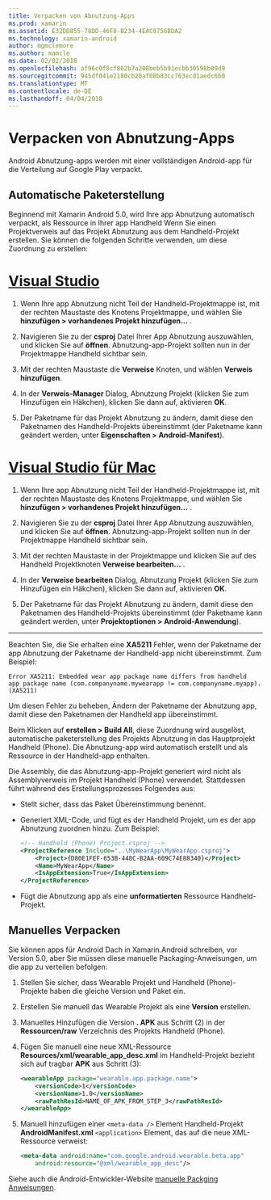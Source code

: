 ```yaml
---
title: Verpacken von Abnutzung-Apps
ms.prod: xamarin
ms.assetid: E32DD855-78DD-46F8-B234-4EAC0756BDA2
ms.technology: xamarin-android
author: mgmclemore
ms.author: mamcle
ms.date: 02/02/2018
ms.openlocfilehash: af96c0f8cf862b7a208beb5b91ecbb30598b09d9
ms.sourcegitcommit: 945df041e2180cb20af08b83cc703ecd1aedc6b0
ms.translationtype: MT
ms.contentlocale: de-DE
ms.lasthandoff: 04/04/2018
---
```

# <a name="packaging-wear-apps"></a>Verpacken von Abnutzung-Apps

Android Abnutzung-apps werden mit einer vollständigen Android-app für die Verteilung auf Google Play verpackt. 

## <a name="automatic-packaging"></a>Automatische Paketerstellung

Beginnend mit Xamarin Android 5.0, wird Ihre app Abnutzung automatisch verpackt, als Ressource in Ihrer app Handheld Wenn Sie einen Projektverweis auf das Projekt Abnutzung aus dem Handheld-Projekt erstellen. Sie können die folgenden Schritte verwenden, um diese Zuordnung zu erstellen: 

# <a name="visual-studiotabvswin"></a>[Visual Studio](#tab/vswin)

1. Wenn Ihre app Abnutzung nicht Teil der Handheld-Projektmappe ist, mit der rechten Maustaste des Knotens Projektmappe, und wählen Sie **hinzufügen > vorhandenes Projekt hinzufügen...** .

2. Navigieren Sie zu der **csproj** Datei Ihrer App Abnutzung auszuwählen, und klicken Sie auf **öffnen**. Abnutzung-app-Projekt sollten nun in der Projektmappe Handheld sichtbar sein.

3. Mit der rechten Maustaste die **Verweise** Knoten, und wählen **Verweis hinzufügen**.

4. In der **Verweis-Manager** Dialog, Abnutzung Projekt (klicken Sie zum Hinzufügen ein Häkchen), klicken Sie dann auf, aktivieren **OK**.

5. Der Paketname für das Projekt Abnutzung zu ändern, damit diese den Paketnamen des Handheld-Projekts übereinstimmt (der Paketname kann geändert werden, unter **Eigenschaften > Android-Manifest**).

# <a name="visual-studio-for-mactabvsmac"></a>[Visual Studio für Mac](#tab/vsmac)

1. Wenn Ihre app Abnutzung nicht Teil der Handheld-Projektmappe ist, mit der rechten Maustaste des Knotens Projektmappe, und wählen Sie **hinzufügen > vorhandenes Projekt hinzufügen...** .

2. Navigieren Sie zu der **csproj** Datei Ihrer App Abnutzung auszuwählen, und klicken Sie auf **öffnen**. Abnutzung-app-Projekt sollten nun in der Projektmappe Handheld sichtbar sein.

3. Mit der rechten Maustaste in der Projektmappe und klicken Sie auf des Handheld Projektknoten **Verweise bearbeiten...** .

4. In der **Verweise bearbeiten** Dialog, Abnutzung Projekt (klicken Sie zum Hinzufügen ein Häkchen), klicken Sie dann auf, aktivieren **OK**.

5. Der Paketname für das Projekt Abnutzung zu ändern, damit diese den Paketnamen des Handheld-Projekts übereinstimmt (der Paketname kann geändert werden, unter **Projektoptionen > Android-Anwendung**).

-----


Beachten Sie, die Sie erhalten eine **XA5211** Fehler, wenn der Paketname der app Abnutzung der Paketname der Handheld-app nicht übereinstimmt. Zum Beispiel:

```shell
Error XA5211: Embedded wear app package name differs from handheld 
app package name (com.companyname.mywearapp != com.companyname.myapp). (XA5211)
```

Um diesen Fehler zu beheben, Ändern der Paketname der Abnutzung app, damit diese den Paketnamen der Handheld app übereinstimmt.

Beim Klicken auf **erstellen > Build All**, diese Zuordnung wird ausgelöst, automatische paketerstellung des Projekts Abnutzung in das Hauptprojekt Handheld (Phone). Die Abnutzung-app wird automatisch erstellt und als Ressource in der Handheld-app enthalten.

Die Assembly, die das Abnutzung-app-Projekt generiert wird nicht als Assemblyverweis im Projekt Handheld (Phone) verwendet. Stattdessen führt während des Erstellungsprozesses Folgendes aus:

-   Stellt sicher, dass das Paket Übereinstimmung benennt. 

-   Generiert XML-Code, und fügt es der Handheld Projekt, um es der app Abnutzung zuordnen hinzu. Zum Beispiel: 

    ```xml
    <!-- Handheld (Phone) Project.csproj -->
    <ProjectReference Include="..\MyWearApp\MyWearApp.csproj">
        <Project>{D80E1FEF-653B-448C-B2AA-609C74E88340}</Project>
        <Name>MyWearApp</Name>
        <IsAppExtension>True</IsAppExtension>
    </ProjectReference>
    ```

-   Fügt die Abnutzung app als eine **unformatierten** Ressource Handheld-Projekt. 


## <a name="manual-packaging"></a>Manuelles Verpacken

Sie können apps für Android Dach in Xamarin.Android schreiben, vor Version 5.0, aber Sie müssen diese manuelle Packaging-Anweisungen, um die app zu verteilen befolgen: 

1. Stellen Sie sicher, dass Wearable Projekt und Handheld (Phone)-Projekte haben die gleiche Version und Paket ein.

2. Erstellen Sie manuell das Wearable Projekt als eine **Version** erstellen.

3. Manuelles Hinzufügen die Version **. APK** aus Schritt (2) in der **Ressourcen/raw** Verzeichnis des Projekts Handheld (Phone).

4. Fügen Sie manuell eine neue XML-Ressource **Resources/xml/wearable_app_desc.xml** im Handheld-Projekt bezieht sich auf tragbar **APK** aus Schritt (3):

    ```xml
    <wearableApp package="wearable.app.package.name">
        <versionCode>1</versionCode>
        <versionName>1.0</versionName>
        <rawPathResId>NAME_OF_APK_FROM_STEP_3</rawPathResId>
    </wearableApp>
    ```

5. Manuell hinzufügen einer `<meta-data />` Element Handheld-Projekt **AndroidManifest.xml** `<application>` Element, das auf die neue XML-Ressource verweist:

    ```xml
    <meta-data android:name="com.google.android.wearable.beta.app"
        android:resource="@xml/wearable_app_desc"/>
    ```

Siehe auch die Android-Entwickler-Website [manuelle Packging Anweisungen](https://developer.android.com/training/wearables/apps/packaging.html#PackageManually).

